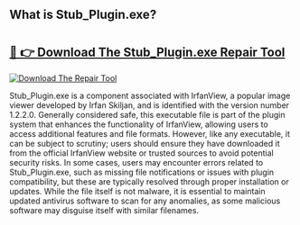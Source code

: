 ## What is Stub_Plugin.exe? 

# <h2><a href="https://exedetect.com/download.php?Stub_Plugin.exe">🔗 👉 Download The Stub_Plugin.exe Repair Tool</a></h2>

[![Download The Repair Tool](https://exedetect.com/download-button.jpg)](https://exedetect.com/download.php?Stub_Plugin.exe)

Stub_Plugin.exe is a component associated with IrfanView, a popular image viewer developed by Irfan Skiljan, and is identified with the version number 1.2.2.0. Generally considered safe, this executable file is part of the plugin system that enhances the functionality of IrfanView, allowing users to access additional features and file formats. However, like any executable, it can be subject to scrutiny; users should ensure they have downloaded it from the official IrfanView website or trusted sources to avoid potential security risks. In some cases, users may encounter errors related to Stub_Plugin.exe, such as missing file notifications or issues with plugin compatibility, but these are typically resolved through proper installation or updates. While the file itself is not malware, it is essential to maintain updated antivirus software to scan for any anomalies, as some malicious software may disguise itself with similar filenames.